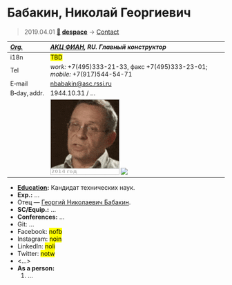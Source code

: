 # Бабакин, Николай Георгиевич
> 2019.04.01 **[🚀](../index/index.md) [despace](index.md)** → [Contact](contact.md)

|*[Org.](contact.md)*|*[АКЦ ФИАН](zz_asc_fian.md), RU. Главный конструктор*|
|:--|:--|
|i18n| <mark>TBD</mark> |
|Tel| *work:* +7(495)333-21-33, факс +7(495)333-23-01; *mobile:* +7(917)544-54-71 |
|E‑mail| <nbabakin@asc.rssi.ru> |
|B‑day, addr.| 1944.10.31 / … |
|| [![](f/contact/b/babakin2_animated.gif)](f/contact/b/babakin2_photo.jpg) [![](f/contact/b/babakin2_sign_thumb.jpg)](f/contact/b/babakin2_sign.png) |

   - **[Education](edu.md):** Кандидат технических наук.
   - **Exp.:** …
   -  Отец — [Георгий Николаевич Бабакин](zz_babakin1.md).
   - **SC/Equip.:** …
   - **Conferences:** …
   - Git: …
   - Facebook: <mark>nofb</mark>
   - Instagram: <mark>noin</mark>
   - LinkedIn: <mark>noli</mark>
   - Twitter: <mark>notw</mark>
   - <…>
   - **As a person:**
      1. …

